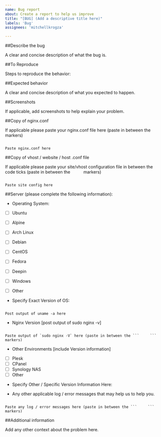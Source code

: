 ```yaml
---
name: Bug report
about: Create a report to help us improve
title: "[BUG] (Add a descriptive title here)"
labels: 'Bug'
assignees: 'mitchellkrogza'

---
```


##Describe the bug

A clear and concise description of what the bug is.

##To Reproduce

Steps to reproduce the behavior:

##Expected behavior

A clear and concise description of what you expected to happen.

##Screenshots

If applicable, add screenshots to help explain your problem.

##Copy of nginx.conf

If applicable please paste your nginx.conf file here
(paste in between the ```     ``` markers)

```

Paste nginx.conf here

```

##Copy of vhost / website / host .conf file

If applicable please paste your site/vhost configuration file in between the code ticks
(paste in between the ```     ``` markers)

```

Paste site config here

```

##Server (please complete the following information):
 
 - Operating System: 

 - [ ] Ubuntu
 - [ ] Alpine
 - [ ] Arch Linux
 - [ ] Debian
 - [ ] CentOS
 - [ ] Fedora
 - [ ] Deepin
 - [ ] Windows
 - [ ] Other


- Specify Exact Version of OS: 

```

Post output of uname -a here

```

 
 - Nginx Version [post output of sudo nginx -v]

```

Paste output of `sudo nginx -V` here (paste in between the ```     ``` markers)

```

 - Other Environments [include Version information]
 - [ ] Plesk
 - [ ] CPanel
 - [ ] Synology NAS
 - [ ] Other
 - Specify Other / Specific Version Information Here: 

 - Any other applicable log / error messages that may help us to help you.

```

Paste any log / error messages here (paste in between the ```     ``` markers)

```

##Additional information

Add any other context about the problem here.
